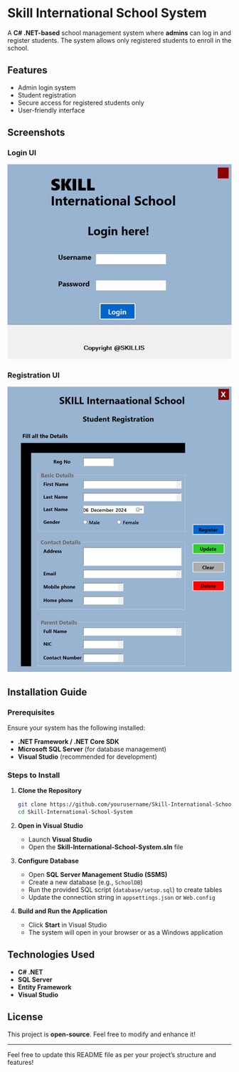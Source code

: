 # Skill International School System

A **C# .NET-based** school management system where **admins** can log in and register students. The system allows only registered students to enroll in the school.

## Features
- Admin login system
- Student registration
- Secure access for registered students only
- User-friendly interface

## Screenshots
### Login UI
![Login UI](./ss/Picture1.png)

### Registration UI
![Registration UI](./ss/Picture2.png)

## Installation Guide
### Prerequisites
Ensure your system has the following installed:
- **.NET Framework / .NET Core SDK**
- **Microsoft SQL Server** (for database management)
- **Visual Studio** (recommended for development)

### Steps to Install
1. **Clone the Repository**
   ```sh
   git clone https://github.com/yourusername/Skill-International-School-System.git
   cd Skill-International-School-System
   ```

2. **Open in Visual Studio**
   - Launch **Visual Studio**
   - Open the **Skill-International-School-System.sln** file

3. **Configure Database**
   - Open **SQL Server Management Studio (SSMS)**
   - Create a new database (e.g., `SchoolDB`)
   - Run the provided SQL script (`database/setup.sql`) to create tables
   - Update the connection string in `appsettings.json` or `Web.config`

4. **Build and Run the Application**
   - Click **Start** in Visual Studio
   - The system will open in your browser or as a Windows application

## Technologies Used
- **C# .NET**
- **SQL Server**
- **Entity Framework**
- **Visual Studio**

## License
This project is **open-source**. Feel free to modify and enhance it!

---

Feel free to update this README file as per your project’s structure and features!

